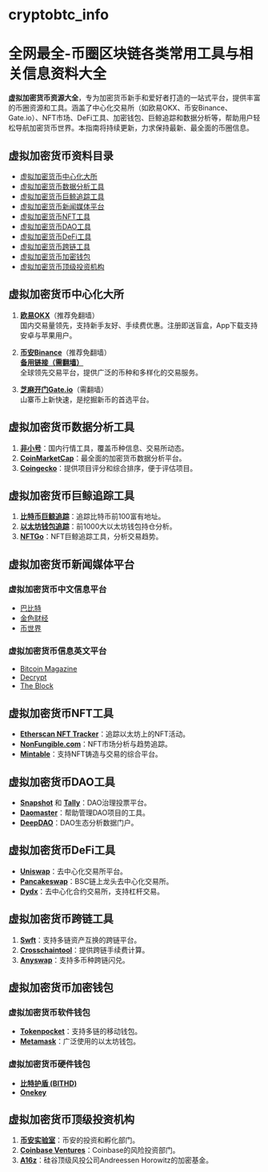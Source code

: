 # cryptobtc_info


# 全网最全-币圈区块链各类常用工具与相关信息资料大全

**虚拟加密货币资源大全**，专为加密货币新手和爱好者打造的一站式平台，提供丰富的币圈资源和工具。涵盖了中心化交易所（如欧易OKX、币安Binance、Gate.io）、NFT市场、DeFi工具、加密钱包、巨鲸追踪和数据分析等，帮助用户轻松导航加密货币世界。本指南将持续更新，力求保持最新、最全面的币圈信息。

## 虚拟加密货币资料目录

- [虚拟加密货币中心化大所](#中心化大所)
- [虚拟加密货币数据分析工具](#数据分析工具)
- [虚拟加密货币巨鲸追踪工具](#巨鲸追踪工具)
- [虚拟加密货币新闻媒体平台](#新闻媒体平台)
- [虚拟加密货币NFT工具](#NFT工具)
- [虚拟加密货币DAO工具](#DAO工具)
- [虚拟加密货币DeFi工具](#DeFi工具)
- [虚拟加密货币跨链工具](#跨链工具)
- [虚拟加密货币加密钱包](#加密钱包)
- [虚拟加密货币顶级投资机构](#顶级投资机构)

## 虚拟加密货币中心化大所

1. **[欧易OKX](https://okx.com/join/1887912)**（推荐免翻墙）  
   国内交易量领先，支持新手友好、手续费优惠。注册即送盲盒，App下载支持安卓与苹果用户。
   
2. **[币安Binance](https://www.suitechsui.online/join?ref=B8T5M91G&utm_medium=web_share_copy)**（推荐免翻墙）  
   **[备用链接（需翻墙）](https://www.binance.com/join?ref=W5QJQYA2)**  
   全球领先交易平台，提供广泛的币种和多样化的交易服务。

3. **[芝麻开门Gate.io](https://www.gate.ac/signup/VlEWUFlX?ref_type=103)**（需翻墙）  
   山寨币上新快速，是挖掘新币的首选平台。

## 虚拟加密货币数据分析工具

1. **[非小号](https://www.feixiaohao.co/)**：国内行情工具，覆盖币种信息、交易所动态。
2. **[CoinMarketCap](https://coinmarketcap.com/zh/)**：最全面的加密货币数据分析平台。
3. **[Coingecko](https://www.coingecko.com/)**：提供项目评分和综合排序，便于评估项目。

## 虚拟加密货币巨鲸追踪工具

1. **[比特币巨鲸追踪](https://bitinfocharts.com/zh/top-100-richest-bitcoin-addresses.html)**：追踪比特币前100富有地址。
2. **[以太坊钱包追踪](https://www.whalestats.com/)**：前1000大以太坊钱包持仓分析。
3. **[NFTGo](https://nftgo.io)**：NFT巨鲸追踪工具，分析交易趋势。

## 虚拟加密货币新闻媒体平台

### 虚拟加密货币中文信息平台

- [巴比特](https://www.8btc.com/)
- [金色财经](https://www.jinse.com/)
- [币世界](https://www.bishijie.net/)

### 虚拟加密货币信息英文平台

- [Bitcoin Magazine](https://bitcoinmagazine.com/)
- [Decrypt](https://decrypt.co/)
- [The Block](https://www.theblockcrypto.com/)

## 虚拟加密货币NFT工具

- **[Etherscan NFT Tracker](https://etherscan.io/nft)**：追踪以太坊上的NFT活动。
- **[NonFungible.com](https://nonfungible.com/)**：NFT市场分析与趋势追踪。
- **[Mintable](https://mintable.app/)**：支持NFT铸造与交易的综合平台。

## 虚拟加密货币DAO工具

- **[Snapshot](https://snapshot.org/#/)** 和 **[Tally](https://www.withtally.com/)**：DAO治理投票平台。
- **[Daomaster](https://www.daomasters.xyz/)**：帮助管理DAO项目的工具。
- **[DeepDAO](https://deepdao.io/#/deepdao/dashboard)**：DAO生态分析数据门户。

## 虚拟加密货币DeFi工具

- **[Uniswap](https://uniswap.org/)**：去中心化交易所平台。
- **[Pancakeswap](https://pancakeswap.finance/)**：BSC链上龙头去中心化交易所。
- **[Dydx](https://dydx.exchange/)**：去中心化合约交易所，支持杠杆交易。

## 虚拟加密货币跨链工具

1. **[Swft](https://www.swftc.info/)**：支持多链资产互换的跨链平台。
2. **[Crosschaintool](https://tools.defieye.io/bridge/)**：提供跨链手续费计算。
3. **[Anyswap](https://anyswap.exchange/swap#/bridge)**：支持多币种跨链闪兑。

## 虚拟加密货币加密钱包

### 虚拟加密货币软件钱包

- **[Tokenpocket](https://www.tokenpocket.pro/)**：支持多链的移动钱包。
- **[Metamask](https://metamask.io/)**：广泛使用的以太坊钱包。

### 虚拟加密货币硬件钱包

- **[比特护盾 (BITHD)](https://bithd.com/)**
- **[Onekey](https://onekey.so/)**

## 虚拟加密货币顶级投资机构

1. **[币安实验室](https://labs.binance.com/)**：币安的投资和孵化部门。
2. **[Coinbase Ventures](https://www.coinbase.com/ventures#our-investments)**：Coinbase的风险投资部门。
3. **[A16z](https://a16z.com/portfolio/#crypto)**：硅谷顶级风投公司Andreessen Horowitz的加密基金。
